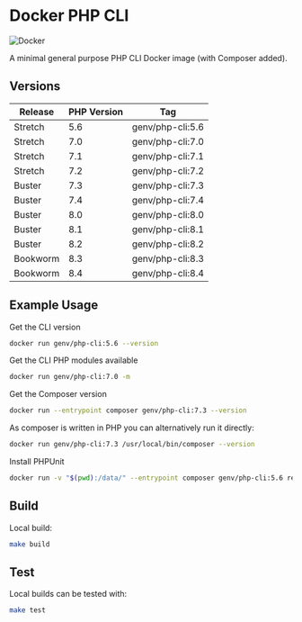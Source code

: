 # Docker PHP CLI

![Docker](https://github.com/Gibbs/docker-php-cli/actions/workflows/build.yml/badge.svg)

A minimal general purpose PHP CLI Docker image (with Composer added).

## Versions

| Release | PHP Version | Tag              |
|---------|-------------|------------------|
| Stretch | 5.6         | genv/php-cli:5.6 |
| Stretch | 7.0         | genv/php-cli:7.0 |
| Stretch | 7.1         | genv/php-cli:7.1 |
| Stretch | 7.2         | genv/php-cli:7.2 |
| Buster  | 7.3         | genv/php-cli:7.3 |
| Buster  | 7.4         | genv/php-cli:7.4 |
| Buster  | 8.0         | genv/php-cli:8.0 |
| Buster  | 8.1         | genv/php-cli:8.1 |
| Buster  | 8.2         | genv/php-cli:8.2 |
| Bookworm | 8.3         | genv/php-cli:8.3 |
| Bookworm | 8.4         | genv/php-cli:8.4 |

## Example Usage

Get the CLI version

```bash
docker run genv/php-cli:5.6 --version
```

Get the CLI PHP modules available

```bash
docker run genv/php-cli:7.0 -m
```

Get the Composer version

```bash
docker run --entrypoint composer genv/php-cli:7.3 --version
```

As composer is written in PHP you can alternatively run it directly:

```bash
docker run genv/php-cli:7.3 /usr/local/bin/composer --version
```

Install PHPUnit

```bash
docker run -v "$(pwd):/data/" --entrypoint composer genv/php-cli:5.6 require phpunit/phpunit
```

## Build

Local build:

```bash
make build
```

## Test

Local builds can be tested with:

```bash
make test
```
